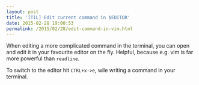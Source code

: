 ```yaml
---
layout: post
title: '[TIL] Edit current command in $EDITOR'
date: 2015-02-28 19:00:53
permalink: /2015/02/28/edit-command-in-vim.html
---
```


When editing a more complicated command in the terminal, you can open and edit it in your favourite editor on the fly. Helpful, because e.g. vim is far more powerful than `readline`.

To switch to the editor hit `CTRL+x->e`, wile writing a command in your terminal.
